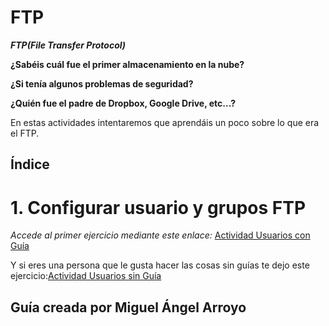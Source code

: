 # FTP

***FTP(File Transfer Protocol)***

**¿Sabéis cuál fue el primer almacenamiento en la nube?**

**¿Si tenía algunos problemas de seguridad?**

**¿Quién fue el padre de Dropbox, Google Drive, etc...?**

En estas actividades intentaremos que aprendáis un poco sobre lo que era el FTP.

## Índice
# 1. Configurar usuario y grupos FTP
*Accede al primer ejercicio mediante este enlace:* [Actividad Usuarios con Guía](https://github.com/amcamiguel/FTP2/blob/master/ActividadUsuarios.md)

Y si eres una persona que le gusta hacer las cosas sin guías te dejo este ejercicio:[Actividad Usuarios sin Guía](https://github.com/amcamiguel/FTP2/blob/master/ActividadUsuarioSinGu%C3%ADa.md)

## Guía creada por Miguel Ángel Arroyo


